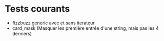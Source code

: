 # Tests courants

- fizzbuzz generic avec et sans iterateur
- card_mask (Masquer les première entrée d'une string, mais pas les 4 derniers)

